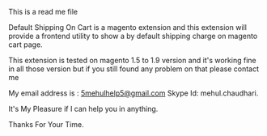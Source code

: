 This is a read me file

Default Shipping On Cart is a magento extension and this extension will provide a frontend utility to show a by default shipping charge on magento cart page.

This extension is tested on magento 1.5 to 1.9 version and it's working fine in all those version but if you still found any problem on that please contact me

My email address is : 5mehulhelp5@gmail.com
Skype Id: mehul.chaudhari.

It's My Pleasure if I can help you in anything.

Thanks For Your Time.
